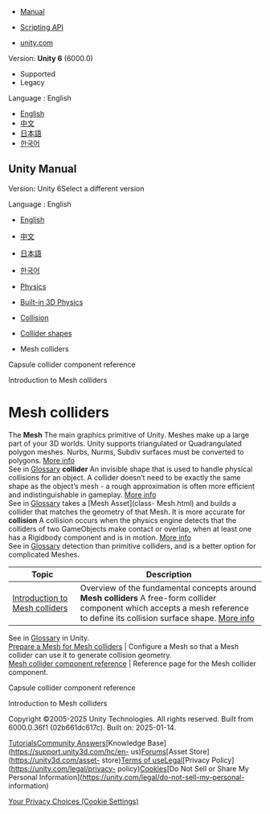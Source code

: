 [](https://docs.unity3d.com)

  * [Manual](../Manual/index.html)
  * [Scripting API](../ScriptReference/index.html)

  * [unity.com](https://unity.com/)

Version: **Unity 6** (6000.0)

  * Supported
  * Legacy

Language : English

  * [English](/Manual/mesh-colliders.html)
  * [中文](/cn/current/Manual/mesh-colliders.html)
  * [日本語](/ja/current/Manual/mesh-colliders.html)
  * [한국어](/kr/current/Manual/mesh-colliders.html)

[](https://docs.unity3d.com)

## Unity Manual

Version: Unity 6Select a different version

Language : English

  * [English](/Manual/mesh-colliders.html)
  * [中文](/cn/current/Manual/mesh-colliders.html)
  * [日本語](/ja/current/Manual/mesh-colliders.html)
  * [한국어](/kr/current/Manual/mesh-colliders.html)

  * [Physics](PhysicsSection.html)
  * [Built-in 3D Physics](PhysicsOverview.html)
  * [Collision](collision-section.html)
  * [Collider shapes](collider-shapes.html)
  * Mesh colliders

[](class-CapsuleCollider.html)

Capsule collider component reference

[](mesh-colliders-introduction.html)

Introduction to Mesh colliders

# Mesh colliders

The **Mesh** The main graphics primitive of Unity. Meshes make up a large part
of your 3D worlds. Unity supports triangulated or Quadrangulated polygon
meshes. Nurbs, Nurms, Subdiv surfaces must be converted to polygons. [More
info](mesh.html)  
See in [Glossary](Glossary.html#Mesh) **collider** An invisible shape that is
used to handle physical collisions for an object. A collider doesn’t need to
be exactly the same shape as the object’s mesh - a rough approximation is
often more efficient and indistinguishable in gameplay. [More
info](CollidersOverview.html)  
See in [Glossary](Glossary.html#Collider) takes a [Mesh Asset](class-
Mesh.html) and builds a collider that matches the geometry of that Mesh. It is
more accurate for **collision** A collision occurs when the physics engine
detects that the colliders of two GameObjects make contact or overlap, when at
least one has a Rigidbody component and is in motion. [More
info](CollidersOverview.html)  
See in [Glossary](Glossary.html#Collision) detection than primitive colliders,
and is a better option for complicated Meshes.

**Topic** | **Description**  
---|---  
[Introduction to Mesh colliders](mesh-colliders-introduction.html) | Overview of the fundamental concepts around **Mesh colliders** A free-form collider component which accepts a mesh reference to define its collision surface shape. [More info](class-MeshCollider.html)  
See in [Glossary](Glossary.html#MeshCollider) in Unity.  
[Prepare a Mesh for Mesh colliders](prepare-mesh-for-mesh-collider.html) | Configure a Mesh so that a Mesh collider can use it to generate collision geometry.  
[Mesh collider component reference](class-MeshCollider.html) | Reference page for the Mesh collider component.  
  
[](class-CapsuleCollider.html)

Capsule collider component reference

[](mesh-colliders-introduction.html)

Introduction to Mesh colliders

Copyright ©2005-2025 Unity Technologies. All rights reserved. Built from
6000.0.36f1 (02b661dc617c). Built on: 2025-01-14.

[Tutorials](https://learn.unity.com/)[Community
Answers](https://answers.unity3d.com)[Knowledge
Base](https://support.unity3d.com/hc/en-
us)[Forums](https://forum.unity3d.com)[Asset Store](https://unity3d.com/asset-
store)[Terms of
use](https://docs.unity3d.com/Manual/TermsOfUse.html)[Legal](https://unity.com/legal)[Privacy
Policy](https://unity.com/legal/privacy-
policy)[Cookies](https://unity.com/legal/cookie-policy)[Do Not Sell or Share
My Personal Information](https://unity.com/legal/do-not-sell-my-personal-
information)

[Your Privacy Choices (Cookie Settings)](javascript:void\(0\);)

